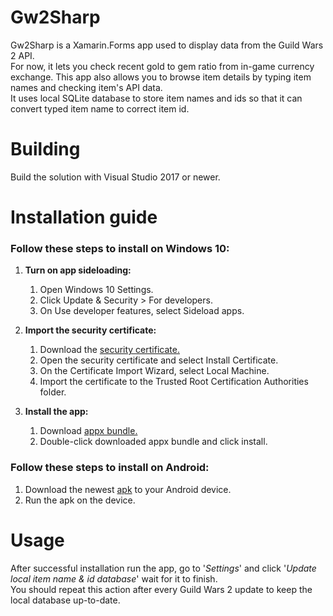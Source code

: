 # Gw2Sharp
Gw2Sharp is a Xamarin.Forms app used to display data from the Guild Wars 2 API.  
For now, it lets you check recent gold to gem ratio from in-game currency exchange.
This app also allows you to browse item details by typing item names and checking item's API data.  
It uses local SQLite database to store item names and ids so that it can convert typed item name to correct item id.
# Building
Build the solution with Visual Studio 2017 or newer.
# Installation guide
### Follow these steps to install on Windows 10:

1.  **Turn on app sideloading:**
    1. Open Windows 10 Settings.
    2. Click Update & Security > For developers.
    3. On Use developer features, select Sideload apps.

2.  **Import the security certificate:**
    1. Download the [security certificate.](https://github.com/iyarashii/Gw2Sharp/releases/download/v1.0.0.0/Gw2Sharp.UWP_1.0.0.0_x86_x64_arm.cer)
    2. Open the security certificate and select Install Certificate.
    3. On the Certificate Import Wizard, select Local Machine.
    4. Import the certificate to the Trusted Root Certification Authorities folder.

3.  **Install the app:**
    1. Download [appx bundle.](https://github.com/iyarashii/Gw2Sharp/releases/download/v1.0.0.0/Gw2Sharp.UWP_1.0.0.0_x86_x64_arm.appxbundle)
    2. Double-click downloaded appx bundle and click install.
### Follow these steps to install on Android:
1. Download the newest [apk](https://github.com/iyarashii/Gw2Sharp/releases/download/v1.0.0.0/iyarashii.github.Gw2Sharp.apk) to your Android device.
2. Run the apk on the device.
# Usage
After successful installation run the app, go to '*Settings*' and click '*Update local item name & id database*' wait for it to finish.   
You should repeat this action after every Guild Wars 2 update to keep the local database up-to-date.
